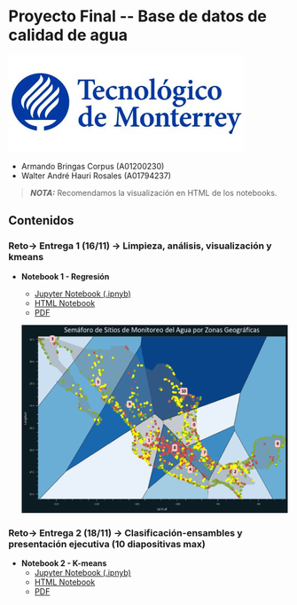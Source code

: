 # Proyecto Final -- Base de datos de calidad de agua

![Logo Tec](img/LogoTec2.jpg)

* Armando Bringas Corpus (A01200230)
* Walter André Hauri Rosales (A01794237)

> **_NOTA:_**  Recomendamos la visualización en HTML de los notebooks.

## Contenidos

### Reto-> Entrega 1 (16/11) -> Limpieza, análisis, visualización y kmeans

* **Notebook 1 - Regresión**
  * [Jupyter Notebook (.ipnyb)](Proyecto_Final_Parte_I.ipynb)
  * [HTML Notebook](https://htmlpreview.github.io/?https://github.com/PosgradoMNA/actividades-del-projecto-Equipo-100-Oraculos-de-Delfos/blob/main/Proyecto_Final/Proyecto_Final_Parte_I.ipynb)
  * [PDF](Proyecto_Final_Parte_I.pdf)

  ![Notebook 2](./img/k-means.png)

### Reto-> Entrega 2 (18/11) -> Clasificación-ensambles y presentación ejecutiva (10 diapositivas max)

* **Notebook 2 - K-means**
  * [Jupyter Notebook (.ipnyb)](Proyecto_Final_Parte_II.ipynb)
  * [HTML Notebook](https://htmlpreview.github.io/?https://github.com/PosgradoMNA/actividades-del-projecto-Equipo-100-Oraculos-de-Delfos/blob/main/Proyecto_Final/Proyecto_Final_Parte_II.ipynb)
  * [PDF](Proyecto_Final_Parte_II.pdf)
